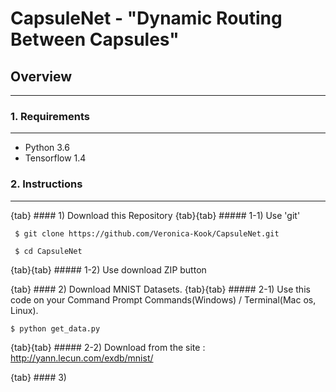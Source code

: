 # CapsuleNet - "Dynamic Routing Between Capsules"

## Overview
---

### 1. Requirements
---
* Python 3.6
* Tensorflow 1.4

### 2. Instructions
---
{tab} #### 1) Download this Repository
{tab}{tab} ##### 1-1) Use 'git'
~~~
 $ git clone https://github.com/Veronica-Kook/CapsuleNet.git

 $ cd CapsuleNet
~~~
{tab}{tab} ##### 1-2) Use download ZIP button

{tab} #### 2) Download MNIST Datasets.
{tab}{tab} ##### 2-1) Use this code on your Command Prompt Commands(Windows) / Terminal(Mac os, Linux).
~~~
$ python get_data.py
~~~
{tab}{tab} ##### 2-2) Download from the site : http://yann.lecun.com/exdb/mnist/

{tab} #### 3)
